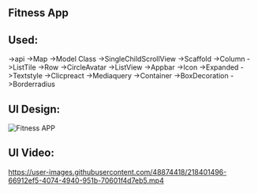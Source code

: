 
## Fitness App 

## Used:
->api
->Map
->Model Class 
->SingleChildScrollView
->Scaffold
->Column
->ListTile
->Row
->CircleAvatar
->ListView
->Appbar
->Icon
->Expanded
->Textstyle
->Clicpreact
->Mediaquery
->Container
->BoxDecoration
->Borderradius

## UI Design:
![Fitness APP](https://user-images.githubusercontent.com/48874418/218424474-333c473c-93ed-4a0e-998c-bcc894fde979.png)

## UI Video:
https://user-images.githubusercontent.com/48874418/218401496-66912ef5-4074-4940-951b-70601f4d7eb5.mp4







